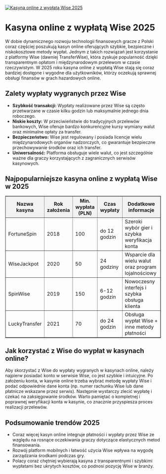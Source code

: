 [![Kasyna online z wypłatą Wise 2025](https://123-caf.pages.dev/gitsignup.png)](https://vrmoo.ru/Bt82HjjY)

<h1>Kasyna online z wypłatą Wise 2025</h1> <p>W dobie dynamicznego rozwoju technologii finansowych gracze z Polski coraz częściej poszukują kasyn online oferujących szybkie, bezpieczne i niskokosztowe metody wypłat. Jednym z takich rozwiązań jest korzystanie z platformy Wise (dawniej TransferWise), która zyskuje popularność dzięki transparentnym opłatom i międzynarodowym przelewom w czasie rzeczywistym. W 2025 roku kasyna online z wypłatą Wise stają się coraz bardziej dostępne i wygodne dla użytkowników, którzy oczekują sprawnej obsługi finansów w grach hazardowych online.</p>  <h2>Zalety wypłaty wygranych przez Wise</h2> <ul>   <li><strong>Szybkość transakcji:</strong> Wypłaty realizowane przez Wise są często przetwarzane w czasie kilku godzin lub maksymalnie jednego dnia roboczego.</li>   <li><strong>Niskie koszty:</strong> W przeciwieństwie do tradycyjnych przelewów bankowych, Wise oferuje bardzo konkurencyjne kursy wymiany walut oraz minimalne opłaty za transfer.</li>   <li><strong>Bezpieczeństwo:</strong> Wise jest regulowany i posiada licencje wielu międzynarodowych organów nadzorczych, co gwarantuje bezpieczne przechowywanie środków oraz ich transfer.</li>   <li><strong>Uniwersalność:</strong> Platforma obsługuje wiele walut, co jest szczególnie ważne dla graczy korzystających z zagranicznych serwisów kasynowych.</li> </ul>  <h2>Najpopularniejsze kasyna online z wypłatą Wise w 2025</h2> <table border="1" cellpadding="8" cellspacing="0" style="border-collapse: collapse; width: 100%; max-width: 700px;">   <thead>     <tr style="background-color: #f2f2f2;">       <th>Nazwa kasyna</th>       <th>Rok założenia</th>       <th>Min. wypłata (PLN)</th>       <th>Czas wypłaty</th>       <th>Dodatkowe informacje</th>     </tr>   </thead>   <tbody>     <tr>       <td>FortuneSpin</td>       <td>2018</td>       <td>100</td>       <td>do 12 godzin</td>       <td>Szeroki wybór gier i szybka weryfikacja konta</td>     </tr>     <tr>       <td>WiseJackpot</td>       <td>2020</td>       <td>50</td>       <td>24 godziny</td>       <td>Wsparcie dla wielu walut oraz program lojalnościowy</td>     </tr>     <tr>       <td>SpinWise</td>       <td>2019</td>       <td>150</td>       <td>6-12 godzin</td>       <td>Nowoczesny interfejs i szybka obsługa klienta</td>     </tr>     <tr>       <td>LuckyTransfer</td>       <td>2021</td>       <td>70</td>       <td>do 24 godzin</td>       <td>Obsługa wypłat Wise + inne metody płatności</td>     </tr>   </tbody> </table>  <h2>Jak korzystać z Wise do wypłat w kasynach online?</h2> <p>Aby skorzystać z Wise do wypłaty wygranych w kasynach online, należy najpierw posiadać konto w serwisie Wise, co jest szybkie i intuicyjne. Po założeniu konta, w kasynie online trzeba wybrać metodę wypłaty Wise i podać odpowiednie dane konta (np. numer rachunku Wise lub dane płatnicze wskazane przez serwis). Następnie wystarczy zlecić wypłatę i czekać na zaksięgowanie środków. Warto pamiętać o kompletnej i poprawnej weryfikacji konta w kasynie, co znacznie przyspiesza proces realizacji przelewów.</p>  <h2>Podsumowanie trendów 2025</h2> <ul>   <li>Coraz więcej kasyn online integruje płatności i wypłaty przez Wise ze względu na rosnące oczekiwania graczy dotyczące elastycznych metod finansowania.</li>   <li>Rozwój platform mobilnych i łatwość użycia Wise wpływa na wygodę zarządzania środkami podczas gry.</li>   <li>Polacy coraz chętniej wybierają kasyna z transparentnymi i szybkimi wypłatami bez ukrytych kosztów, co podnosi pozycję Wise w branży.</li> </ul>